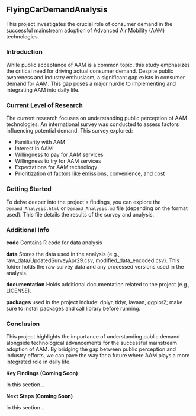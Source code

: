 ## FlyingCarDemandAnalysis

This project investigates the crucial role of consumer demand in the successful mainstream adoption of Advanced Air Mobility (AAM) technologies.

### Introduction

While public acceptance of AAM is a common topic, this study emphasizes the critical need for driving actual consumer demand. Despite public awareness and industry enthusiasm, a significant gap exists in consumer demand for AAM. This gap poses a major hurdle to implementing and integrating AAM into daily life.

### Current Level of Research

The current research focuses on understanding public perception of AAM technologies. An international survey was conducted to assess factors influencing potential demand. This survey explored:

* Familiarity with AAM
* Interest in AAM
* Willingness to pay for AAM services
* Willingness to try for AAM services
* Expectations for AAM technology
* Prioritization of factors like emissions, convenience, and cost


### Getting Started

To delve deeper into the project's findings, you can explore the `Demand_Analysis.html` or `Demand_Analysis.md` file (depending on the format used). This file details the results of the survey and analysis.

### Additional Info

**code**
Contains R code for data analysis

**data**
Stores the data used in the analysis (e.g., raw_data/UpdatedSurveyApr29.csv, modified_data_encoded.csv). This folder holds the raw survey data and any processed versions used in the analysis.

**documentation**
Holds additional documentation related to the project (e.g., LICENSE). 


**packages**
used in the project include: dplyr, tidyr, lavaan, ggplot2; make sure to install packages and call library before running.  

### Conclusion

This project highlights the importance of understanding public demand alongside technological advancements for the successful mainstream adoption of AAM. By bridging the gap between public perception and industry efforts, we can pave the way for a future where AAM plays a more integrated role in daily life.

**Key Findings (Coming Soon)**

In this section... 

**Next Steps (Coming Soon)**

In this section... 

